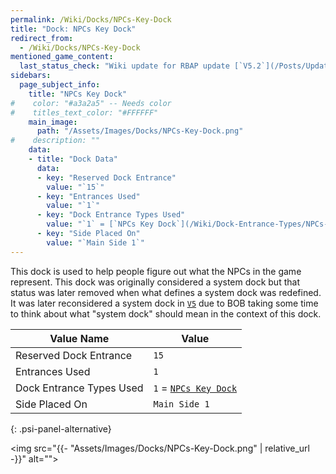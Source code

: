 ```yaml
---
permalink: /Wiki/Docks/NPCs-Key-Dock
title: "Dock: NPCs Key Dock"
redirect_from:
  - /Wiki/Docks/NPCs-Key-Dock
mentioned_game_content:
  last_status_check: "Wiki update for RBAP update [`V5.2`](/Posts/Update-Log/5-2-0)"
sidebars:
  page_subject_info:
    title: "NPCs Key Dock"
#    color: "#a3a2a5" -- Needs color
#    titles_text_color: "#FFFFFF"
    main_image:
      path: "/Assets/Images/Docks/NPCs-Key-Dock.png"
#    description: ""
    data:
    - title: "Dock Data"
      data:
      - key: "Reserved Dock Entrance"
        value: "`15`"
      - key: "Entrances Used"
        value: "`1`"
      - key: "Dock Entrance Types Used"
        value: "`1` = [`NPCs Key Dock`](/Wiki/Dock-Entrance-Types/NPCs-Key-Dock)"
      - key: "Side Placed On"
        value: "`Main Side 1`"
---
```


This dock is used to help people figure out what the NPCs in the game represent. This dock was originally considered a system dock but that status was later removed when what defines a system dock was redefined. It was later reconsidered a system dock in [`V5`](/Posts/Update-Log/5-0-0) due to BOB taking some time to think about what "system dock" should mean in the context of this dock.

| Value Name               | Value |
|-|-|
| Reserved Dock Entrance   | `15` |
| Entrances Used           | `1` |
| Dock Entrance Types Used | `1` = [`NPCs Key Dock`](/Wiki/Dock-Entrance-Types/NPCs-Key-Dock) |
| Side Placed On           | `Main Side 1` |
{: .psi-panel-alternative}

<img src="{{- "Assets/Images/Docks/NPCs-Key-Dock.png" | relative_url -}}" alt="">